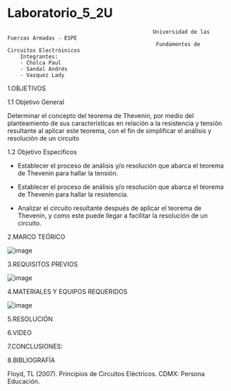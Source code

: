 # Laboratorio_5_2U

                                                  Universidad de las Fuerzas Armadas - ESPE
                                                   Fundamentos de Circuitos Electróinicos
        Integrantes:
        - Cholca Paul
        - Sandal Andrés
        - Vasquez Lady
 
1.OBJETIVOS

1.1 Objetivo General

Determinar el concepto del teorema de Thevenin, por medio del planteamiento de sus características en relación a la resistencia y tensión resultante al aplicar este teorema, con el fin de simplificar el análisis y resolución de un circuito


1.2 Objetivo  Especificos

- Establecer el proceso de análisis y/o resolución que abarca el teorema de Thevenin para hallar la tensión.

- Establecer el proceso de análisis y/o resolución que abarca el teorema de Thevenin para hallar la resistencia.

- Analizar el circuito resultante después de aplicar el teorema de Thevenin, y como este puede llegar a facilitar la resolución de un circuito.

2.MARCO TEÓRICO

![image](https://user-images.githubusercontent.com/105687213/177677385-88625e4f-ea07-43b1-b410-ee8f07080cf7.png)

3.REQUISITOS PREVIOS

![image](https://user-images.githubusercontent.com/105687375/177696818-4728f749-47a0-460f-a40d-db415eb42854.png)


4.MATERIALES Y EQUIPOS REQUERIDOS

![image](https://user-images.githubusercontent.com/105687213/177677519-8239d745-b2f8-425d-82f5-569636ba5072.png)

5.RESOLUCIÓN

6.VIDEO




7.CONCLUSIONES:



8.BIBLIOGRAFÍA

Floyd, TL (2007). Principios de Circuitos Eléctricos. CDMX: Persona Educación.
